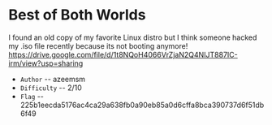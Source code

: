 # Best of Both Worlds

I found an old copy of my favorite Linux distro but I think someone hacked my .iso file recently because its not booting anymore!
https://drive.google.com/file/d/1t8NQoH4066VrZjaN2Q4NIJT887IC-irm/view?usp=sharing

- `Author` -- azeemsm
- `Difficulty` -- 2/10
- `Flag` -- 225b1eecda5176ac4ca29a638fb0a90eb85a0d6cffa8bca390737d6f51db6f49
